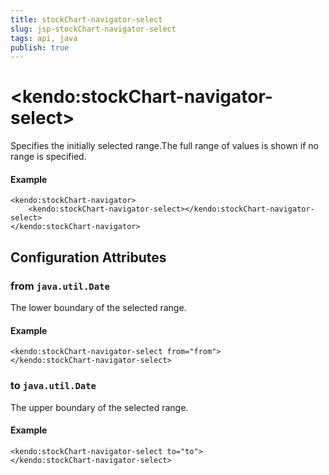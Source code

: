 ```yaml
---
title: stockChart-navigator-select
slug: jsp-stockChart-navigator-select
tags: api, java
publish: true
---
```


# \<kendo:stockChart-navigator-select\>

Specifies the initially selected range.The full range of values is shown if no range is specified.

#### Example
    <kendo:stockChart-navigator>
        <kendo:stockChart-navigator-select></kendo:stockChart-navigator-select>
    </kendo:stockChart-navigator>

## Configuration Attributes

### from `java.util.Date`

The lower boundary of the selected range.

#### Example
    <kendo:stockChart-navigator-select from="from">
    </kendo:stockChart-navigator-select>

### to `java.util.Date`

The upper boundary of the selected range.

#### Example
    <kendo:stockChart-navigator-select to="to">
    </kendo:stockChart-navigator-select>

 
